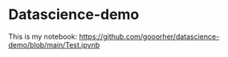# Datascience-demo
This is my notebook: https://github.com/gooorher/datascience-demo/blob/main/Test.ipynb
